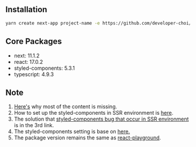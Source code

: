 ## Installation

```bash
yarn create next-app project-name -e https://github.com/developer-choi/next-development-environment
```

## Core Packages
<ul>
<li>next: 11.1.2</li>
<li>react: 17.0.2</li>
<li>styled-components: 5.3.1</li>
<li>typescript: 4.9.3</li>
</ul>

## Note
<ol>
<li><a href="https://www.npmjs.com/package/eslint-config-next">Here's</a> why most of the content is missing.</li>
<li>How to set up the styled-components in SSR environment is <a href="https://styled-components.com/docs/advanced#server-side-rendering">here</a>.</li>
<li>The solution that <a href="https://velog.io/@jay/ssr-%EC%82%BD%EC%A7%88%EA%B8%B0-styled-component%EA%B0%80-%EC%9E%98-%EB%A0%8C%EB%8D%94%EB%A7%81%EB%90%98%EC%A7%80-%EC%95%8A%EC%95%84%EC%9A%94">styled-components bug that occur in SSR environment</a> is in the 3rd link.</li>
<li>The styled-components setting is base on <a href="https://github.com/vercel/next.js/tree/master/examples/with-styled-components">here.</a></li>
<li>The package version remains the same as <a href="https://github.com/developer-choi/react-playground">react-playground</a>.</li>
</ol>
